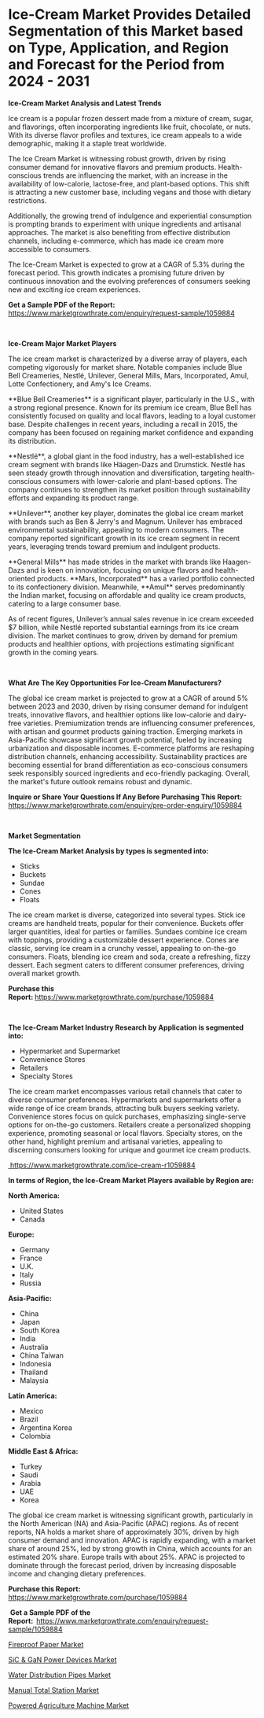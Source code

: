 <p><h1>Ice-Cream Market Provides Detailed Segmentation of this Market based on Type, Application, and Region and Forecast for the Period from 2024 - 2031</h1></p><p><strong>Ice-Cream Market Analysis and Latest Trends</strong></p>
<p><p>Ice cream is a popular frozen dessert made from a mixture of cream, sugar, and flavorings, often incorporating ingredients like fruit, chocolate, or nuts. With its diverse flavor profiles and textures, ice cream appeals to a wide demographic, making it a staple treat worldwide.</p><p>The Ice Cream Market is witnessing robust growth, driven by rising consumer demand for innovative flavors and premium products. Health-conscious trends are influencing the market, with an increase in the availability of low-calorie, lactose-free, and plant-based options. This shift is attracting a new customer base, including vegans and those with dietary restrictions. </p><p>Additionally, the growing trend of indulgence and experiential consumption is prompting brands to experiment with unique ingredients and artisanal approaches. The market is also benefiting from effective distribution channels, including e-commerce, which has made ice cream more accessible to consumers.</p><p>The Ice-Cream Market is expected to grow at a CAGR of 5.3% during the forecast period. This growth indicates a promising future driven by continuous innovation and the evolving preferences of consumers seeking new and exciting ice cream experiences.</p></p>
<p><strong>Get a Sample PDF of the Report:&nbsp;</strong> <a href="https://www.marketgrowthrate.com/enquiry/request-sample/1059884">https://www.marketgrowthrate.com/enquiry/request-sample/1059884</a></p>
<p>&nbsp;</p>
<p><strong>Ice-Cream Major Market Players</strong></p>
<p><p>The ice cream market is characterized by a diverse array of players, each competing vigorously for market share. Notable companies include Blue Bell Creameries, Nestlé, Unilever, General Mills, Mars, Incorporated, Amul, Lotte Confectionery, and Amy's Ice Creams.</p><p>**Blue Bell Creameries** is a significant player, particularly in the U.S., with a strong regional presence. Known for its premium ice cream, Blue Bell has consistently focused on quality and local flavors, leading to a loyal customer base. Despite challenges in recent years, including a recall in 2015, the company has been focused on regaining market confidence and expanding its distribution.</p><p>**Nestlé**, a global giant in the food industry, has a well-established ice cream segment with brands like Häagen-Dazs and Drumstick. Nestlé has seen steady growth through innovation and diversification, targeting health-conscious consumers with lower-calorie and plant-based options. The company continues to strengthen its market position through sustainability efforts and expanding its product range.</p><p>**Unilever**, another key player, dominates the global ice cream market with brands such as Ben & Jerry's and Magnum. Unilever has embraced environmental sustainability, appealing to modern consumers. The company reported significant growth in its ice cream segment in recent years, leveraging trends toward premium and indulgent products. </p><p>**General Mills** has made strides in the market with brands like Haagen-Dazs and is keen on innovation, focusing on unique flavors and health-oriented products. **Mars, Incorporated** has a varied portfolio connected to its confectionery division. Meanwhile, **Amul** serves predominantly the Indian market, focusing on affordable and quality ice cream products, catering to a large consumer base.</p><p>As of recent figures, Unilever’s annual sales revenue in ice cream exceeded $7 billion, while Nestlé reported substantial earnings from its ice cream division. The market continues to grow, driven by demand for premium products and healthier options, with projections estimating significant growth in the coming years.</p></p>
<p>&nbsp;</p>
<p><strong>What Are The Key Opportunities For Ice-Cream Manufacturers?</strong></p>
<p><p>The global ice cream market is projected to grow at a CAGR of around 5% between 2023 and 2030, driven by rising consumer demand for indulgent treats, innovative flavors, and healthier options like low-calorie and dairy-free varieties. Premiumization trends are influencing consumer preferences, with artisan and gourmet products gaining traction. Emerging markets in Asia-Pacific showcase significant growth potential, fueled by increasing urbanization and disposable incomes. E-commerce platforms are reshaping distribution channels, enhancing accessibility. Sustainability practices are becoming essential for brand differentiation as eco-conscious consumers seek responsibly sourced ingredients and eco-friendly packaging. Overall, the market's future outlook remains robust and dynamic.</p></p>
<p><strong>Inquire or Share Your Questions If Any Before Purchasing This Report:</strong> <a href="https://www.marketgrowthrate.com/enquiry/pre-order-enquiry/1059884">https://www.marketgrowthrate.com/enquiry/pre-order-enquiry/1059884</a></p>
<p>&nbsp;</p>
<p><strong>Market Segmentation</strong></p>
<p><strong>The Ice-Cream Market Analysis by types is segmented into:</strong></p>
<p><ul><li>Sticks</li><li>Buckets</li><li>Sundae</li><li>Cones</li><li>Floats</li></ul></p>
<p><p>The ice cream market is diverse, categorized into several types. Stick ice creams are handheld treats, popular for their convenience. Buckets offer larger quantities, ideal for parties or families. Sundaes combine ice cream with toppings, providing a customizable dessert experience. Cones are classic, serving ice cream in a crunchy vessel, appealing to on-the-go consumers. Floats, blending ice cream and soda, create a refreshing, fizzy dessert. Each segment caters to different consumer preferences, driving overall market growth.</p></p>
<p><strong>Purchase this Report:&nbsp;</strong><a href="https://www.marketgrowthrate.com/purchase/1059884">https://www.marketgrowthrate.com/purchase/1059884</a></p>
<p>&nbsp;</p>
<p><strong>The Ice-Cream Market Industry Research by Application is segmented into:</strong></p>
<p><ul><li>Hypermarket and Supermarket</li><li>Convenience Stores</li><li>Retailers</li><li>Specialty Stores</li></ul></p>
<p><p>The ice cream market encompasses various retail channels that cater to diverse consumer preferences. Hypermarkets and supermarkets offer a wide range of ice cream brands, attracting bulk buyers seeking variety. Convenience stores focus on quick purchases, emphasizing single-serve options for on-the-go customers. Retailers create a personalized shopping experience, promoting seasonal or local flavors. Specialty stores, on the other hand, highlight premium and artisanal varieties, appealing to discerning consumers looking for unique and gourmet ice cream products.</p></p>
<p><a href="https://www.marketgrowthrate.com/ice-cream-r1059884">&nbsp;https://www.marketgrowthrate.com/ice-cream-r1059884</a></p>
<p><strong>In terms of Region, the Ice-Cream Market Players available by Region are:</strong></p>
<p>
    <p> <strong> North America: </strong>
        <ul>
            <li>United States</li>
            <li>Canada</li>
        </ul>
        </p> 
    <p> <strong> Europe: </strong>
        <ul>
            <li>Germany</li>
            <li>France</li>
            <li>U.K.</li>
            <li>Italy</li>
            <li>Russia</li>
        </ul>
        </p> 
    <p> <strong> Asia-Pacific: </strong>
        <ul>
            <li>China</li>
            <li>Japan</li>
            <li>South Korea</li>
            <li>India</li>
            <li>Australia</li>
            <li>China Taiwan</li>
            <li>Indonesia</li>
            <li>Thailand</li>
            <li>Malaysia</li>
        </ul>
        </p> 
    <p> <strong> Latin America: </strong>
        <ul>
            <li>Mexico</li>
            <li>Brazil</li>
            <li>Argentina Korea</li>
            <li>Colombia</li>
        </ul>
        </p> 
    <p> <strong> Middle East & Africa: </strong>
        <ul>
            <li>Turkey</li>
            <li>Saudi</li>
            <li>Arabia</li>
            <li>UAE</li>
            <li>Korea</li>
        </ul>
    </p>
    </p>
<p><p>The global ice cream market is witnessing significant growth, particularly in the North American (NA) and Asia-Pacific (APAC) regions. As of recent reports, NA holds a market share of approximately 30%, driven by high consumer demand and innovation. APAC is rapidly expanding, with a market share of around 25%, led by strong growth in China, which accounts for an estimated 20% share. Europe trails with about 25%. APAC is projected to dominate through the forecast period, driven by increasing disposable income and changing dietary preferences.</p></p>
<p><strong>Purchase this Report: </strong><a href="https://www.marketgrowthrate.com/purchase/1059884">https://www.marketgrowthrate.com/purchase/1059884</a></p>
<p>&nbsp;<strong>Get a Sample PDF of the Report:&nbsp;&nbsp;</strong><a href="https://www.marketgrowthrate.com/enquiry/request-sample/1059884">https://www.marketgrowthrate.com/enquiry/request-sample/1059884</a></p>
<p><strong></strong></p>
<p><p><a href="https://issuu.com/reportprime-2/docs/fireproof-paper-market-size-2030.pp_bc8cebae44e714">Fireproof Paper Market</a></p><p><a href="https://github.com/RickHolmes3/Market-Research-Report-List-6/blob/main/sic-gan-power-devices-market.md">SiC & GaN Power Devices Market</a></p><p><a href="https://www.linkedin.com/pulse/water-distribution-pipes-market-analysis-report-global-kifse?trackingId=VzD5DUIlR1yIrDkFZ5THhA%3D%3D">Water Distribution Pipes Market</a></p><p><a href="https://www.linkedin.com/pulse/how-manual-total-station-market-evolved-key-trends-regional-iwaif?trackingId=NS1mEkeUSsqeHuwRINg84g%3D%3D">Manual Total Station Market</a></p><p><a href="https://medium.com/@harrietshepard55/global-powered-agriculture-machine-market-landscape-future-trends-and-market-strategic-forecast-148332048fc2?postPublishedType=repub">Powered Agriculture Machine Market</a></p></p>